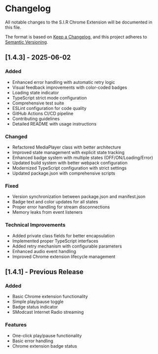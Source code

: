 # Changelog

All notable changes to the S.I.R Chrome Extension will be documented in this file.

The format is based on [Keep a Changelog](https://keepachangelog.com/en/1.0.0/), and this project
adheres to [Semantic Versioning](https://semver.org/spec/v2.0.0.html).

## [1.4.3] - 2025-06-02

### Added

- Enhanced error handling with automatic retry logic
- Visual feedback improvements with color-coded badges
- Loading state indicator
- TypeScript strict mode configuration
- Comprehensive test suite
- ESLint configuration for code quality
- GitHub Actions CI/CD pipeline
- Contributing guidelines
- Detailed README with usage instructions

### Changed

- Refactored MediaPlayer class with better architecture
- Improved state management with explicit state tracking
- Enhanced badge system with multiple states (OFF/ON/Loading/Error)
- Updated build system with better webpack configuration
- Modernized TypeScript configuration with strict settings
- Updated package.json with comprehensive scripts

### Fixed

- Version synchronization between package.json and manifest.json
- Badge text and color updates for all states
- Proper error handling for stream disconnections
- Memory leaks from event listeners

### Technical Improvements

- Added private class fields for better encapsulation
- Implemented proper TypeScript interfaces
- Added retry mechanism with configurable parameters
- Enhanced audio event handling
- Improved Chrome extension lifecycle management

## [1.4.1] - Previous Release

### Added

- Basic Chrome extension functionality
- Simple play/pause toggle
- Badge status indicator
- SModcast Internet Radio streaming

### Features

- One-click play/pause functionality
- Basic error handling
- Chrome extension badge status
